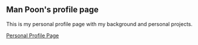 ## Man Poon's profile page
This is my personal profile page with my background and personal projects.

[Personal Profile Page](https://chunman906.github.io/profile/)
